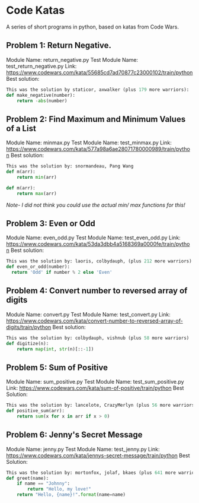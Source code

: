 # Code Katas
A series of short programs in python, based on katas from Code Wars.

## Problem 1: Return Negative.
Module Name: return_negative.py
Test Module Name: test_return_negative.py
Link: https://www.codewars.com/kata/55685cd7ad70877c23000102/train/python
Best solution: 
```python
This was the solution by staticor, axwalker (plus 179 more warriors):
def make_negative(number):
    return -abs(number)
```


## Problem 2: Find Maximum and Minimum Values of a List
Module Name: minmax.py
Test Module Name: test_minmax.py
Link: https://www.codewars.com/kata/577a98a6ae28071780000989/train/python
Best solution:
```python
This was the solution by: snormandeau, Pang Wang
def m(arr):
    return min(arr)

def m(arr):
    return max(arr)
```
*Note- I did not think you could use the actual min/ max functions for this!*


## Problem 3: Even or Odd
Module Name: even_odd.py
Test Module Name: test_even_odd.py
Link: https://www.codewars.com/kata/53da3dbb4a5168369a0000fe/train/python
Best solution:
```python
This was the solution by: laoris, colbydauph, (plus 212 more warriors)
def even_or_odd(number):
  return 'Odd' if number % 2 else 'Even'
```

## Problem 4: Convert number to reversed array of digits
Module Name: convert.py
Test Module Name: test_convert.py
Link: https://www.codewars.com/kata/convert-number-to-reversed-array-of-digits/train/python
Best solution:
```python
This was the solution by: colbydauph, vishnub (plus 58 more warriors)
def digitize(n):
    return map(int, str(n)[::-1])
```

## Problem 5: Sum of Positive
Module Name: sum_positive.py
Test Module Name: test_sum_positive.py
Link: https://www.codewars.com/kata/sum-of-positive/train/python
Best Solution:
```python
This was the solution by: lancelote, CrazyMerlyn (plus 56 more warriors)
def positive_sum(arr):
    return sum(x for x in arr if x > 0)
```

## Problem 6: Jenny's Secret Message
Module Name: jenny.py
Test Module Name: test_jenny.py
Link: https://www.codewars.com/kata/jennys-secret-message/train/python
Best Solution:
```python
This was the solution by: mortonfox, jolaf, bkaes (plus 641 more warriors)
def greet(name):
    if name == "Johnny":
        return "Hello, my love!"
    return "Hello, {name}!".format(name=name)
```




